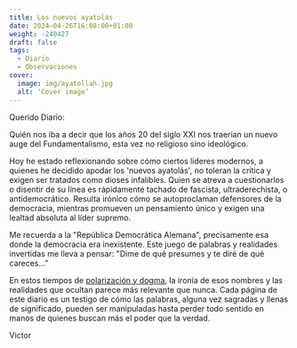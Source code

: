 ```yaml
---
title: Los nuevos ayatolás
date: 2024–04-26T16:08:00+01:00
weight: -240427
draft: false
tags:
  - Diario
  - Observaciones
cover:
  image: img/ayatollah.jpg
  alt: ‘Cover image’
---
```


Querido Diario:

Quién nos iba a decir que los años 20 del siglo XXI nos traerían un nuevo auge del Fundamentalismo, esta vez no religioso sino ideológico. 

Hoy he estado reflexionando sobre cómo ciertos líderes modernos, a quienes he decidido apodar los 'nuevos ayatolás', no toleran la crítica y exigen ser tratados como dioses infalibles. Quien se atreva a cuestionarlos o disentir de su línea es rápidamente tachado de fascista, ultraderechista, o antidemocrático. Resulta irónico cómo se autoproclaman defensores de la democracia, mientras promueven un pensamiento único y exigen una lealtad absoluta al líder supremo.

Me recuerda a la "República Democrática Alemana", precisamente esa donde la democracia era inexistente. Este juego de palabras y realidades invertidas me lleva a pensar: "Dime de qué presumes y te diré de qué careces..." 

En estos tiempos de [polarización y dogma](https://odasnac.com/es/posts/laverdad/), la ironía de esos nombres y las realidades que ocultan parece más relevante que nunca. Cada página de este diario es un testigo de cómo las palabras, alguna vez sagradas y llenas de significado, pueden ser manipuladas hasta perder todo sentido en manos de quienes buscan más el poder que la verdad.

Victor